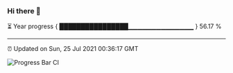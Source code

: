 ### Hi there 👋

⏳ Year progress { ████████████████▁▁▁▁▁▁▁▁▁▁▁▁▁▁ } 56.17 %

---

⏰ Updated on Sun, 25 Jul 2021 00:36:17 GMT

![Progress Bar CI](https://github.com/liununu/liununu/workflows/Progress%20Bar%20CI/badge.svg)
